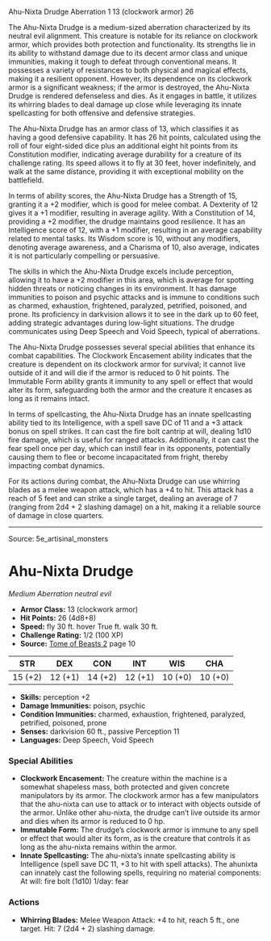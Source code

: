 <MonsterName/>Ahu-Nixta Drudge</MonsterName>
<CreatureType/>Aberration</CreatureType>
<CR/>1</CR>
<AC/>13 (clockwork armor)</AC>
<HP/>26</HP>
<summary>The Ahu-Nixta Drudge is a medium-sized aberration characterized by its neutral evil alignment. This creature is notable for its reliance on clockwork armor, which provides both protection and functionality. Its strengths lie in its ability to withstand damage due to its decent armor class and unique immunities, making it tough to defeat through conventional means. It possesses a variety of resistances to both physical and magical effects, making it a resilient opponent. However, its dependence on its clockwork armor is a significant weakness; if the armor is destroyed, the Ahu-Nixta Drudge is rendered defenseless and dies. As it engages in battle, it utilizes its whirring blades to deal damage up close while leveraging its innate spellcasting for both offensive and defensive strategies.</summary>

<detail>

The Ahu-Nixta Drudge has an armor class of 13, which classifies it as having a good defensive capability. It has 26 hit points, calculated using the roll of four eight-sided dice plus an additional eight hit points from its Constitution modifier, indicating average durability for a creature of its challenge rating. Its speed allows it to fly at 30 feet, hover indefinitely, and walk at the same distance, providing it with exceptional mobility on the battlefield.

In terms of ability scores, the Ahu-Nixta Drudge has a Strength of 15, granting it a +2 modifier, which is good for melee combat. A Dexterity of 12 gives it a +1 modifier, resulting in average agility. With a Constitution of 14, providing a +2 modifier, the drudge maintains good resilience. It has an Intelligence score of 12, with a +1 modifier, resulting in an average capability related to mental tasks. Its Wisdom score is 10, without any modifiers, denoting average awareness, and a Charisma of 10, also average, indicates it is not particularly compelling or persuasive.

The skills in which the Ahu-Nixta Drudge excels include perception, allowing it to have a +2 modifier in this area, which is average for spotting hidden threats or noticing changes in its environment. It has damage immunities to poison and psychic attacks and is immune to conditions such as charmed, exhaustion, frightened, paralyzed, petrified, poisoned, and prone. Its proficiency in darkvision allows it to see in the dark up to 60 feet, adding strategic advantages during low-light situations. The drudge communicates using Deep Speech and Void Speech, typical of aberrations.

The Ahu-Nixta Drudge possesses several special abilities that enhance its combat capabilities. The Clockwork Encasement ability indicates that the creature is dependent on its clockwork armor for survival; it cannot live outside of it and will die if the armor is reduced to 0 hit points. The Immutable Form ability grants it immunity to any spell or effect that would alter its form, safeguarding both the armor and the creature it encases as long as it remains intact. 

In terms of spellcasting, the Ahu-Nixta Drudge has an innate spellcasting ability tied to its Intelligence, with a spell save DC of 11 and a +3 attack bonus on spell strikes. It can cast the fire bolt cantrip at will, dealing 1d10 fire damage, which is useful for ranged attacks. Additionally, it can cast the fear spell once per day, which can instill fear in its opponents, potentially causing them to flee or become incapacitated from fright, thereby impacting combat dynamics.

For its actions during combat, the Ahu-Nixta Drudge can use whirring blades as a melee weapon attack, which has a +4 to hit. This attack has a reach of 5 feet and can strike a single target, dealing an average of 7 (ranging from 2d4 + 2 slashing damage) on a hit, making it a reliable source of damage in close quarters.</detail>



---

Source: 5e_artisinal_monsters

# Ahu-Nixta Drudge

*Medium* *Aberration* *neutral evil*

- **Armor Class:** 13 (clockwork armor)
- **Hit Points:** 26 (4d8+8)
- **Speed:** fly 30 ft. hover True ft. walk 30 ft.
- **Challenge Rating:** 1/2 (100 XP)
- **Source:** [Tome of Beasts 2](https://koboldpress.com/kpstore/product/tome-of-beasts-2-for-5th-edition) page 10

| STR | DEX | CON | INT | WIS | CHA |
| --- | --- | --- | --- | --- | --- |
| 15 (+2) | 12 (+1) | 14 (+2) | 12 (+1) | 10 (+0) | 10 (+0) |

- **Skills:** perception +2
- **Damage Immunities:** poison, psychic
- **Condition Immunities:** charmed, exhaustion, frightened, paralyzed, petrified, poisoned, prone
- **Senses:** darkvision 60 ft., passive Perception 11
- **Languages:** Deep Speech, Void Speech

### Special Abilities

- **Clockwork Encasement:** The creature within the machine is a somewhat shapeless mass, both protected and given concrete manipulators by its armor. The clockwork armor has a few manipulators that the ahu-nixta can use to attack or to interact with objects outside of the armor. Unlike other ahu-nixta, the drudge can’t live outside its armor and dies when its armor is reduced to 0 hp.
- **Immutable Form:** The drudge’s clockwork armor is immune to any spell or effect that would alter its form, as is the creature that controls it as long as the ahu-nixta remains within the armor.
- **Innate Spellcasting:** The ahu-nixta’s innate spellcasting ability is Intelligence (spell save DC 11, +3 to hit with spell attacks). The ahunixta can innately cast the following spells, requiring no material components:
At will: fire bolt  (1d10)
1/day: fear

### Actions

- **Whirring Blades:** Melee Weapon Attack: +4 to hit, reach 5 ft., one target. Hit: 7 (2d4 + 2) slashing damage.





